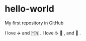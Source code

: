 # hello-world
My first repository in GitHub

I love :airplane: and :tunisia: .
I love :coffee: :pizza: , and :dancer: .
